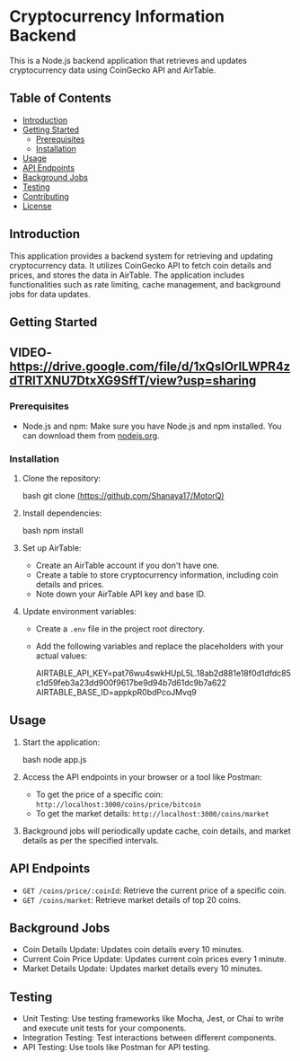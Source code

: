 # Cryptocurrency Information Backend

This is a Node.js backend application that retrieves and updates cryptocurrency data using CoinGecko API and AirTable.

## Table of Contents

- [Introduction](#introduction)
- [Getting Started](#getting-started)
  - [Prerequisites](#prerequisites)
  - [Installation](#installation)
- [Usage](#usage)
- [API Endpoints](#api-endpoints)
- [Background Jobs](#background-jobs)
- [Testing](#testing)
- [Contributing](#contributing)
- [License](#license)

## Introduction

This application provides a backend system for retrieving and updating cryptocurrency data. It utilizes CoinGecko API to fetch coin details and prices, and stores the data in AirTable. The application includes functionalities such as rate limiting, cache management, and background jobs for data updates.

## Getting Started
## VIDEO-https://drive.google.com/file/d/1xQslOrILWPR4zdTRlTXNU7DtxXG9SffT/view?usp=sharing

### Prerequisites

- Node.js and npm: Make sure you have Node.js and npm installed. You can download them from [nodejs.org](https://nodejs.org/).

### Installation

1. Clone the repository:

   bash
   git clone [(https://github.com/Shanaya17/MotorQ)](https://github.com/Shanaya17/MotorQ.git)
  
   

2. Install dependencies:

   bash
   npm install
   

3. Set up AirTable:
   - Create an AirTable account if you don't have one.
   - Create a table to store cryptocurrency information, including coin details and prices.
   - Note down your AirTable API key and base ID.

4. Update environment variables:
   - Create a `.env` file in the project root directory.
   - Add the following variables and replace the placeholders with your actual values:

     
     AIRTABLE_API_KEY=pat76wu4swkHUpL5L.18ab2d881e18f0d1dfdc85c1d59feb3a23dd900f9617be9d94b7d61dc9b7a622
     AIRTABLE_BASE_ID=appkpR0bdPcoJMvq9
     

## Usage

1. Start the application:

   bash
   node app.js
   

2. Access the API endpoints in your browser or a tool like Postman:
   - To get the price of a specific coin: `http://localhost:3000/coins/price/bitcoin`
   - To get the market details: `http://localhost:3000/coins/market`

3. Background jobs will periodically update cache, coin details, and market details as per the specified intervals.

## API Endpoints

- `GET /coins/price/:coinId`: Retrieve the current price of a specific coin.
- `GET /coins/market`: Retrieve market details of top 20 coins.

## Background Jobs

- Coin Details Update: Updates coin details every 10 minutes.
- Current Coin Price Update: Updates current coin prices every 1 minute.
- Market Details Update: Updates market details every 10 minutes.

## Testing

- Unit Testing: Use testing frameworks like Mocha, Jest, or Chai to write and execute unit tests for your components.
- Integration Testing: Test interactions between different components.
- API Testing: Use tools like Postman for API testing.


```

